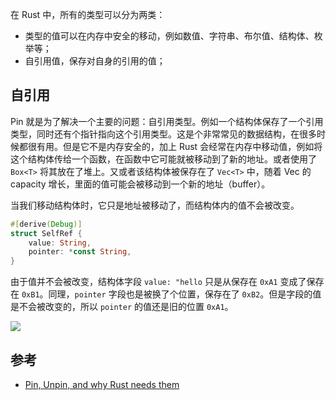 
在 Rust 中，所有的类型可以分为两类：

* 类型的值可以在内存中安全的移动，例如数值、字符串、布尔值、结构体、枚举等；
* 自引用值，保存对自身的引用的值；

## 自引用

Pin 就是为了解决一个主要的问题：自引用类型。例如一个结构体保存了一个引用类型，同时还有个指针指向这个引用类型。这是个非常常见的数据结构，在很多时候都很有用。但是它不是内存安全的，加上 Rust 会经常在内存中移动值，例如将这个结构体传给一个函数，在函数中它可能就被移动到了新的地址。或者使用了 `Box<T>` 将其放在了堆上。又或者该结构体被保存在了 `Vec<T>` 中，随着 Vec 的 capacity 增长，里面的值可能会被移动到一个新的地址（buffer）。

当我们移动结构体时，它只是地址被移动了，而结构体内的值不会被改变。

```rust
#[derive(Debug)]
struct SelfRef {
    value: String,
    pointer: *const String,
}
```

由于值并不会被改变，结构体字段 `value: "hello` 只是从保存在 `0xA1` 变成了保存在 `0xB1`。同理，`pointer` 字段也是被换了个位置，保存在了 `0xB2`。但是字段的值是不会被改变的，所以 `pointer` 的值还是旧的位置 `0xA1`。

![](结构体的移动.png)

## 参考

- [Pin, Unpin, and why Rust needs them](https://blog.cloudflare.com/pin-and-unpin-in-rust)